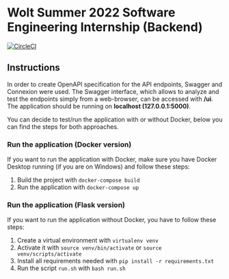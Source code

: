 # Wolt Summer 2022 Software Engineering Internship (Backend)

[![CircleCI](https://circleci.com/gh/NennoMP/delivery-fee-calculator.svg?style=svg)](https://app.circleci.com/pipelines/github/NennoMP/delivery-fee-calculator)

## Instructions
In order to create OpenAPI specification for the API endpoints, Swagger and Connexion were used. The Swagger interface, which allows to analyze and test the endpoints simply from a web-browser, can be accessed with **/ui**. The application should be running on **localhost (127.0.0.1:5000)**.

You can decide to test/run the application with or without Docker, below you can find the steps for both approaches.

### Run the application (Docker version)

If you want to run the application with Docker, make sure you have Docker Desktop running (if you are on Windows) and follow these steps:

1. Build the project with `docker-compose build`
2. Run the application with `docker-compose up`

### Run the application (Flask version)

If you want to run the application without Docker, you have to follow these steps:

1. Create a virtual environment with `virtualenv venv`
2. Activate it with `source venv/bin/activate` or `source venv/scripts/activate`
3. Install all requirements needed with `pip install -r requirements.txt`
4. Run the script `run.sh` with `bash run.sh`
